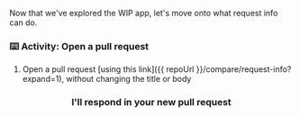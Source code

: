 Now that we've explored the WIP app, let's move onto what request info can do.

### :keyboard: Activity: Open a pull request
1. Open a pull request [using this link]({{ repoUrl }}/compare/request-info?expand=1), without changing the title or body


<h3 align="center">I'll respond in your new pull request</a></h3>
